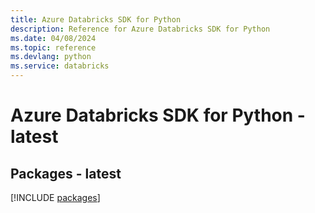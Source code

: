 ```yaml
---
title: Azure Databricks SDK for Python
description: Reference for Azure Databricks SDK for Python
ms.date: 04/08/2024
ms.topic: reference
ms.devlang: python
ms.service: databricks
---
```

# Azure Databricks SDK for Python - latest
## Packages - latest
[!INCLUDE [packages](databricks-index.md)]